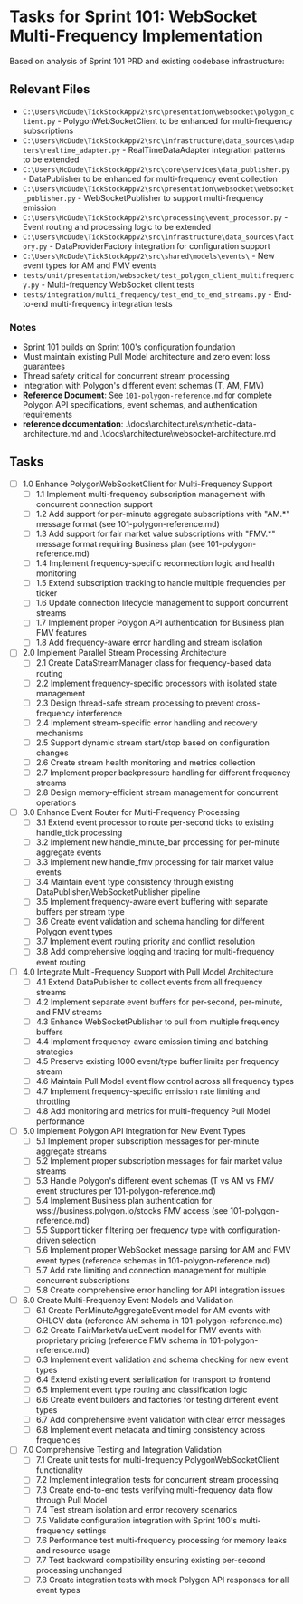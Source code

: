 # Tasks for Sprint 101: WebSocket Multi-Frequency Implementation

Based on analysis of Sprint 101 PRD and existing codebase infrastructure:

## Relevant Files

- `C:\Users\McDude\TickStockAppV2\src\presentation\websocket\polygon_client.py` - PolygonWebSocketClient to be enhanced for multi-frequency subscriptions
- `C:\Users\McDude\TickStockAppV2\src\infrastructure\data_sources\adapters\realtime_adapter.py` - RealTimeDataAdapter integration patterns to be extended
- `C:\Users\McDude\TickStockAppV2\src\core\services\data_publisher.py` - DataPublisher to be enhanced for multi-frequency event collection
- `C:\Users\McDude\TickStockAppV2\src\presentation\websocket\websocket_publisher.py` - WebSocketPublisher to support multi-frequency emission
- `C:\Users\McDude\TickStockAppV2\src\processing\event_processor.py` - Event routing and processing logic to be extended
- `C:\Users\McDude\TickStockAppV2\src\infrastructure\data_sources\factory.py` - DataProviderFactory integration for configuration support
- `C:\Users\McDude\TickStockAppV2\src\shared\models\events\` - New event types for AM and FMV events
- `tests/unit/presentation/websocket/test_polygon_client_multifrequency.py` - Multi-frequency WebSocket client tests
- `tests/integration/multi_frequency/test_end_to_end_streams.py` - End-to-end multi-frequency integration tests

### Notes

- Sprint 101 builds on Sprint 100's configuration foundation
- Must maintain existing Pull Model architecture and zero event loss guarantees
- Thread safety critical for concurrent stream processing
- Integration with Polygon's different event schemas (T, AM, FMV)
- **Reference Document**: See `101-polygon-reference.md` for complete Polygon API specifications, event schemas, and authentication requirements
- **reference documentation**: .\docs\architecture\synthetic-data-architecture.md and .\docs\architecture\websocket-architecture.md


## Tasks

- [ ] 1.0 Enhance PolygonWebSocketClient for Multi-Frequency Support
  - [ ] 1.1 Implement multi-frequency subscription management with concurrent connection support
  - [ ] 1.2 Add support for per-minute aggregate subscriptions with "AM.*" message format (see 101-polygon-reference.md)
  - [ ] 1.3 Add support for fair market value subscriptions with "FMV.*" message format requiring Business plan (see 101-polygon-reference.md)  
  - [ ] 1.4 Implement frequency-specific reconnection logic and health monitoring
  - [ ] 1.5 Extend subscription tracking to handle multiple frequencies per ticker
  - [ ] 1.6 Update connection lifecycle management to support concurrent streams
  - [ ] 1.7 Implement proper Polygon API authentication for Business plan FMV features
  - [ ] 1.8 Add frequency-aware error handling and stream isolation

- [ ] 2.0 Implement Parallel Stream Processing Architecture
  - [ ] 2.1 Create DataStreamManager class for frequency-based data routing
  - [ ] 2.2 Implement frequency-specific processors with isolated state management
  - [ ] 2.3 Design thread-safe stream processing to prevent cross-frequency interference
  - [ ] 2.4 Implement stream-specific error handling and recovery mechanisms
  - [ ] 2.5 Support dynamic stream start/stop based on configuration changes
  - [ ] 2.6 Create stream health monitoring and metrics collection
  - [ ] 2.7 Implement proper backpressure handling for different frequency streams
  - [ ] 2.8 Design memory-efficient stream management for concurrent operations

- [ ] 3.0 Enhance Event Router for Multi-Frequency Processing
  - [ ] 3.1 Extend event processor to route per-second ticks to existing handle_tick processing
  - [ ] 3.2 Implement new handle_minute_bar processing for per-minute aggregate events
  - [ ] 3.3 Implement new handle_fmv processing for fair market value events
  - [ ] 3.4 Maintain event type consistency through existing DataPublisher/WebSocketPublisher pipeline
  - [ ] 3.5 Implement frequency-aware event buffering with separate buffers per stream type
  - [ ] 3.6 Create event validation and schema handling for different Polygon event types
  - [ ] 3.7 Implement event routing priority and conflict resolution
  - [ ] 3.8 Add comprehensive logging and tracing for multi-frequency event routing

- [ ] 4.0 Integrate Multi-Frequency Support with Pull Model Architecture
  - [ ] 4.1 Extend DataPublisher to collect events from all frequency streams
  - [ ] 4.2 Implement separate event buffers for per-second, per-minute, and FMV streams
  - [ ] 4.3 Enhance WebSocketPublisher to pull from multiple frequency buffers
  - [ ] 4.4 Implement frequency-aware emission timing and batching strategies
  - [ ] 4.5 Preserve existing 1000 event/type buffer limits per frequency stream
  - [ ] 4.6 Maintain Pull Model event flow control across all frequency types
  - [ ] 4.7 Implement frequency-specific emission rate limiting and throttling
  - [ ] 4.8 Add monitoring and metrics for multi-frequency Pull Model performance

- [ ] 5.0 Implement Polygon API Integration for New Event Types
  - [ ] 5.1 Implement proper subscription messages for per-minute aggregate streams
  - [ ] 5.2 Implement proper subscription messages for fair market value streams
  - [ ] 5.3 Handle Polygon's different event schemas (T vs AM vs FMV event structures per 101-polygon-reference.md)
  - [ ] 5.4 Implement Business plan authentication for wss://business.polygon.io/stocks FMV access (see 101-polygon-reference.md)
  - [ ] 5.5 Support ticker filtering per frequency type with configuration-driven selection
  - [ ] 5.6 Implement proper WebSocket message parsing for AM and FMV event types (reference schemas in 101-polygon-reference.md)
  - [ ] 5.7 Add rate limiting and connection management for multiple concurrent subscriptions
  - [ ] 5.8 Create comprehensive error handling for API integration issues

- [ ] 6.0 Create Multi-Frequency Event Models and Validation
  - [ ] 6.1 Create PerMinuteAggregateEvent model for AM events with OHLCV data (reference AM schema in 101-polygon-reference.md)
  - [ ] 6.2 Create FairMarketValueEvent model for FMV events with proprietary pricing (reference FMV schema in 101-polygon-reference.md)
  - [ ] 6.3 Implement event validation and schema checking for new event types
  - [ ] 6.4 Extend existing event serialization for transport to frontend
  - [ ] 6.5 Implement event type routing and classification logic
  - [ ] 6.6 Create event builders and factories for testing different event types
  - [ ] 6.7 Add comprehensive event validation with clear error messages
  - [ ] 6.8 Implement event metadata and timing consistency across frequencies

- [ ] 7.0 Comprehensive Testing and Integration Validation
  - [ ] 7.1 Create unit tests for multi-frequency PolygonWebSocketClient functionality
  - [ ] 7.2 Implement integration tests for concurrent stream processing
  - [ ] 7.3 Create end-to-end tests verifying multi-frequency data flow through Pull Model
  - [ ] 7.4 Test stream isolation and error recovery scenarios
  - [ ] 7.5 Validate configuration integration with Sprint 100's multi-frequency settings
  - [ ] 7.6 Performance test multi-frequency processing for memory leaks and resource usage
  - [ ] 7.7 Test backward compatibility ensuring existing per-second processing unchanged
  - [ ] 7.8 Create integration tests with mock Polygon API responses for all event types